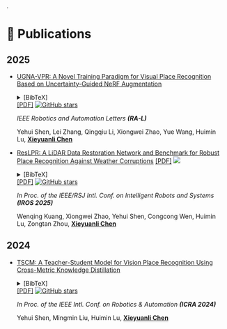 .<span id="publications"></span>

# 📝 Publications
##  2025
- [UGNA-VPR: A Novel Training Paradigm for Visual Place Recognition Based on Uncertainty-Guided NeRF Augmentation](https://ieeexplore.ieee.org/document/10937714)  
   <div class="pub-links">
   <details class="bibtex-details">
     <summary class="bibtex-button">[BibTeX]</summary>
     <div class="bibtex-block">
       <pre><code>@@article{shen2025ugna,
     title={UGNA-VPR: A Novel Training Paradigm for Visual Place Recognition Based on Uncertainty-Guided NeRF Augmentation},
     author={Shen, Yehui and Zhang, Lei and Li, Qingqiu and Zhao, Xiongwei and Wang, Yue and Lu, Huimin and Chen, Xieyuanli},
     journal={IEEE Robotics and Automation Letters},
     year={2025},
     publisher={IEEE}
   }</code></pre>
   </div>
   </details>
   <a href="https://arxiv.org/pdf/2503.21338" class="pub-link">[PDF]</a>
   <a href="https://github.com/nubot-nudt/UGNA-VPR">
     <img src="https://img.shields.io/github/stars/nubot-nudt/UGNA-VPR?style=social&label=Code+Stars" alt="GitHub stars">
   </a>
   </div>
   
  *IEEE Robotics and Automation Letters **(RA-L)***
  
   Yehui Shen, Lei Zhang, Qingqiu Li, Xiongwei Zhao, Yue Wang, Huimin Lu, **<u>Xieyuanli Chen</u>**

 - [ResLPR: A LiDAR Data Restoration Network and Benchmark for Robust Place Recognition Against Weather Corruptions](https://arxiv.org/abs/2503.12350)  [[PDF]](https://arxiv.org/pdf/2503.12350) [![](https://img.shields.io/github/stars/nubot-nudt/ResLPR?style=social&label=Code+Stars)](https://github.com/nubot-nudt/ResLPR)
   <div class="pub-links">
   <details class="bibtex-details">
     <summary class="bibtex-button">[BibTeX]</summary>
     <div class="bibtex-block">
       <pre><code>@article{kuang2025reslpr,
      title={Reslpr: A lidar data restoration network and benchmark for robust place recognition against weather corruptions},
      author={Kuang, Wenqing and Zhao, Xiongwei and Shen, Yehui and Wen, Congcong and Lu, Huimin and Zhou, Zongtan and Chen, Xieyuanli},
      journal={arXiv preprint arXiv:2503.12350},
      year={2025}
    }</code></pre>
   </div>
   </details>
   <a href="https://arxiv.org/pdf/2503.12350" class="pub-link">[PDF]</a>
   <a href="https://github.com/nubot-nudt/ResLPR">
     <img src="https://img.shields.io/github/stars/nubot-nudt/ResLPR?style=social&label=Code+Stars" alt="GitHub stars">
   </a>
   </div>
   
   *In Proc. of the IEEE/RSJ Intl. Conf. on Intelligent Robots and Systems **(IROS 2025)***
  
   Wenqing Kuang, Xiongwei Zhao, Yehui Shen, Congcong Wen, Huimin Lu, Zongtan Zhou, **<u>Xieyuanli Chen</u>**
  
##  2024
- [TSCM: A Teacher-Student Model for Vision Place Recognition Using Cross-Metric Knowledge Distillation](https://ieeexplore.ieee.org/document/10611612)  
   <div class="pub-links">
   <details class="bibtex-details">
     <summary class="bibtex-button">[BibTeX]</summary>
     <div class="bibtex-block">
       <pre><code>@inproceedings{shen2024tscm,
      title={TSCM: A teacher-student model for vision place recognition using cross-metric knowledge distillation},
      author={Shen, Yehui and Liu, Mingmin and Lu, Huimin and Chen, Xieyuanli},
      booktitle={2024 IEEE International Conference on Robotics and Automation (ICRA)},
      pages={1789--1795},
      year={2024},
      organization={IEEE}
    }</code></pre>
   </div>
   </details>
   <a href="https://arxiv.org/pdf/2404.01587" class="pub-link">[PDF]</a>
   <a href="https://github.com/nubot-nudt/TSCM">
     <img src="https://img.shields.io/github/stars/nubot-nudt/TSCM?style=social&label=Code+Stars" alt="GitHub stars">
   </a>
   </div> 
   
  *In Proc. of the IEEE Intl. Conf. on Robotics & Automation **(ICRA 2024)***
  
  Yehui Shen, Mingmin Liu, Huimin Lu, **<u>Xieyuanli Chen</u>**
  

